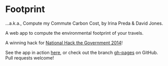 Footprint
=========

...a.k.a., Compute my Commute Carbon Cost, by Irina Preda & David Jones.

A web app to compute the environmental footprint of your travels.

A winning hack for [National Hack the Government 2014](http://hacks.rewiredstate.org/events/National%20Hack%20the%20Government%202014%20Glasgow)!

See the app in action [here](http://zero-point.github.io/rewired), or check out the branch [gh-pages](https://github.com/irinapreda/rewired/tree/gh-pages) on GitHub.  Pull requests welcome!
